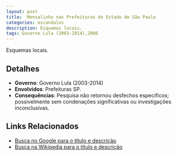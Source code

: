 ```yaml
---
layout: post
title:  Mensalinho nas Prefeituras do Estado de São Paulo
categories: escandalos
description: Esquemas locais.
tags: Governo Lula (2003-2014),2006
---
```


Esquemas locais.

## Detalhes
- **Governo**: Governo Lula (2003-2014)
- **Envolvidos**: Prefeituras SP.
- **Consequências**: Pesquisa não retornou desfechos específicos; possivelmente sem condenações significativas ou investigações inconclusivas.

## Links Relacionados
- [Busca no Google para o título e descrição](https://www.google.com/search?q=Mensalinho%20nas%20Prefeituras%20do%20Estado%20de%20S%C3%A3o%20Paulo%20Esquemas%20locais.%20Governo%20Lula%20%282003-2014%29)
- [Busca na Wikipedia para o título e descrição](https://en.wikipedia.org/w/index.php?search=Mensalinho%20nas%20Prefeituras%20do%20Estado%20de%20S%C3%A3o%20Paulo%20Esquemas%20locais.%20Governo%20Lula%20%282003-2014%29)
